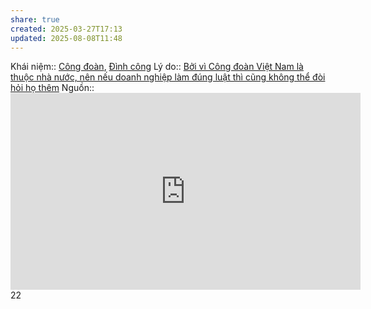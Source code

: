 ```yaml
---
share: true
created: 2025-03-27T17:13
updated: 2025-08-08T11:48
---
```

Khái niệm:: [Công đoàn](../../../%E2%9A%A1Hi%E1%BB%83u%20bi%E1%BA%BFt%20s%C3%A2u/%CE%9E%20Kh%C3%A1i%20ni%E1%BB%87m/C%C3%B4ng%20%C4%91o%C3%A0n.md), [Đình công](../../../%E2%9A%A1Hi%E1%BB%83u%20bi%E1%BA%BFt%20s%C3%A2u/%CE%9E%20Kh%C3%A1i%20ni%E1%BB%87m/%C4%90%C3%ACnh%20c%C3%B4ng.md)
Lý do:: [Bởi vì Công đoàn Việt Nam là thuộc nhà nước, nên nếu doanh nghiệp làm đúng luật thì cũng không thể đòi hỏi họ thêm](../../Lu%E1%BA%ADt,%20qu%E1%BA%A3n%20l%C3%BD%20nh%C3%A0%20n%C6%B0%E1%BB%9Bc/V%C3%AC%20ng%C6%B0%E1%BB%9Di%20y%E1%BA%BFu%20th%E1%BA%BF/V%C3%AC%20ng%C6%B0%E1%BB%9Di%20lao%20%C4%91%E1%BB%99ng/B%E1%BB%9Fi%20v%C3%AC%20C%C3%B4ng%20%C4%91o%C3%A0n%20Vi%E1%BB%87t%20Nam%20l%C3%A0%20thu%E1%BB%99c%20nh%C3%A0%20n%C6%B0%E1%BB%9Bc,%20n%C3%AAn%20n%E1%BA%BFu%20doanh%20nghi%E1%BB%87p%20l%C3%A0m%20%C4%91%C3%BAng%20lu%E1%BA%ADt%20th%C3%AC%20c%C5%A9ng%20kh%C3%B4ng%20th%E1%BB%83%20%C4%91%C3%B2i%20h%E1%BB%8Fi%20h%E1%BB%8D%20th%C3%AAm.md)
Nguồn:: <iframe width="560" height="315" src="https://www.youtube.com/embed/Wq8wbXTbG6k?si=vV5cMxhPKZIoRNTd&t=237" title="YouTube video player" frameborder="0" allow="accelerometer; autoplay; clipboard-write; encrypted-media; gyroscope; picture-in-picture; web-share" referrerpolicy="strict-origin-when-cross-origin" allowfullscreen></iframe>22